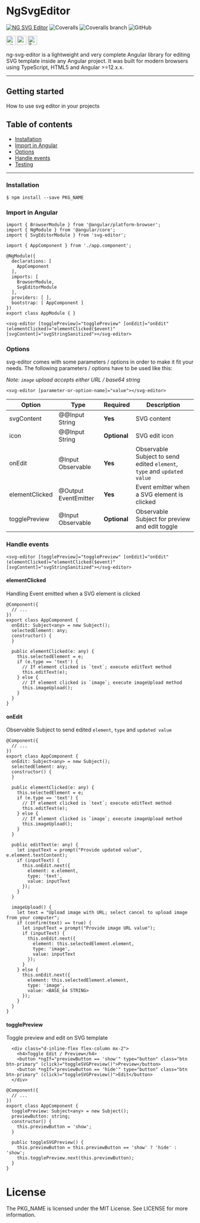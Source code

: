 # NgSvgEditor

[![NG SVG Editor](https://github.com/rajeshkumaravel/ng-svg-editor/actions/workflows/run-test-cc.yml/badge.svg)](https://github.com/rajeshkumaravel/ng-svg-editor/actions/workflows/run-test-cc.yml) ![Coveralls](https://img.shields.io/coveralls/github/rajeshkumaravel/ng-svg-editor?label=Repository) ![Coveralls branch](https://img.shields.io/coveralls/github/rajeshkumaravel/ng-svg-editor/main?label=Branch%3A%20main) ![GitHub](https://img.shields.io/github/license/rajeshkumaravel/ng-svg-editor)
<p>
  <img alt="github actions" src="https://img.shields.io/badge/-Github_Actions-2088FF?style=flat-square&logo=github-actions&logoColor=white" height=25 />
  <img alt="angular" src="https://img.shields.io/badge/-Angular-DD0031?style=flat-square&logo=angular&logoColor=white" height=25 />
  <img alt="TypeScript" src="https://img.shields.io/badge/-TypeScript-007ACC?style=flat-square&logo=typescript&logoColor=white" height=25 />
</p>

ng-svg-editor is a lightweight and very complete Angular library for editing SVG template inside any Angular project. It was built for modern browsers using TypeScript, HTML5 and Angular >=12.x.x.

---
## Getting started
How to use svg editor in your projects
## Table of contents

- [Installation](#installation)
- [Import in Angular](#import-in-angular)
- [Options](#options)
- [Handle events](#handle-events)
- [Testing](#testing)
---

### Installation

```
$ npm install --save PKG_NAME
```

### Import in Angular

```console
import { BrowserModule } from '@angular/platform-browser';
import { NgModule } from '@angular/core';
import { SvgEditorModule } from 'svg-editor';

import { AppComponent } from './app.component';

@NgModule({
  declarations: [
    AppComponent
  ],
  imports: [
    BrowserModule,
    SvgEditorModule
  ],
  providers: [ ],
  bootstrap: [ AppComponent ]
})
export class AppModule { }
```

```console
<svg-editor [togglePreview]="togglePreview" [onEdit]="onEdit" (elementClicked)="elementClicked($event)" [svgContent]="svgStringSanitized"></svg-editor>
```

### Options
svg-editor comes with some parameters / options in order to make it fit your needs. The following parameters / options have to be used like this:

_Note: `image` upload accepts either URL / base64 string_

```console
<svg-editor [parameter-or-option-name]="value"></svg-editor>
```

| Option | Type | Required | Description |
| --- | --- | --- | --- |
| svgContent | @@Input String | **Yes** | SVG content
| icon | @@Input String | **Optional** | SVG edit icon
| onEdit | @Input Observable | **Yes** | Observable Subject to send edited `element`, `type` and `updated value`
| elementClicked | @Output EventEmitter | **Yes** | Event emitter when a SVG element is clicked
| togglePreview | @Input Observable | **Optional** | Observable Subject for preview and edit toggle

### Handle events

```console
<svg-editor [togglePreview]="togglePreview" [onEdit]="onEdit" (elementClicked)="elementClicked($event)" [svgContent]="svgStringSanitized"></svg-editor>
```

#### elementClicked

Handling Event emitted when a SVG element is clicked

```console
@Component({
  // ...
})
export class AppComponent {
  onEdit: Subject<any> = new Subject();
  selectedElement: any;
  constructor() {
  }

  public elementClicked(e: any) {
    this.selectedElement = e;
    if (e.type == 'text') {
      // If element clicked is `text`; execute editText method
      this.editText(e);
    } else {
      // If element clicked is `image`; execute imageUpload method
      this.imageUpload();
    }
  }
}
```

#### onEdit

Observable Subject to send edited `element`, `type` and `updated value`

```console
@Component({
  // ...
})
export class AppComponent {
  onEdit: Subject<any> = new Subject();
  selectedElement: any;
  constructor() {
  }

  public elementClicked(e: any) {
    this.selectedElement = e;
    if (e.type == 'text') {
      // If element clicked is `text`; execute editText method
      this.editText(e);
    } else {
      // If element clicked is `image`; execute imageUpload method
      this.imageUpload();
    }
  }

  public editText(e: any) {
    let inputText = prompt("Provide updated value", e.element.textContent);
    if (inputText) {
      this.onEdit.next({
        element: e.element,
        type: 'text',
        value: inputText
      });
    }
  }

  imageUpload() {
    let text = "Upload image with URL; select cancel to upload image from your computer";
    if (confirm(text) == true) {
      let inputText = prompt("Provide image URL value");
      if (inputText) {
        this.onEdit.next({
          element: this.selectedElement.element,
          type: 'image',
          value: inputText
        });
      }
    } else {
      this.onEdit.next({
        element: this.selectedElement.element,
        type: 'image',
        value: <BASE_64 STRING>
      });
    }
  }
}
```

#### togglePreview

Toggle preview and edit on SVG template

```console
  <div class="d-inline-flex flex-column mx-2">
    <h4>Toggle Edit / Preview</h4>
    <button *ngIf="previewButton == 'show'" type="button" class="btn btn-primary" (click)="toggleSVGPreview()">Preview</button>
    <button *ngIf="previewButton == 'hide'" type="button" class="btn btn-primary" (click)="toggleSVGPreview()">Edit</button>
  </div>
```

```console
@Component({
  // ...
})
export class AppComponent {
  togglePreview: Subject<any> = new Subject();
  previewButton: string;
  constructor() {
    this.previewButton = 'show';
  }

  public toggleSVGPreview() {
    this.previewButton = this.previewButton == 'show' ? 'hide' : 'show';
    this.togglePreview.next(this.previewButton);
  }
}
```

# License

The PKG_NAME is licensed under the MIT License. See LICENSE for more information.

